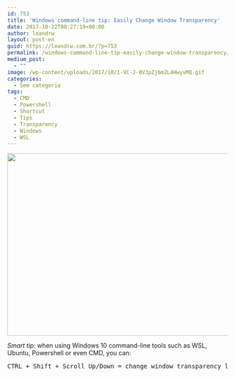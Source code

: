 ```yaml
---
id: 753
title: 'Windows command-line tip: Easily Change Window Transparency'
date: 2017-10-22T00:27:19+00:00
author: leandrw
layout: post-en
guid: https://leandrw.com.br/?p=753
permalink: /windows-command-line-tip-easily-change-window-transparency/
medium_post:
  - ""
image: /wp-content/uploads/2017/10/1-VC-J-0V3pZj6m2L4HwyvMQ.gif
categories:
  - Sem categoria
tags:
  - CMD
  - Powershell
  - Shortcut
  - Tips
  - Transparency
  - Windows
  - WSL
---
```

<img class="alignnone size-full wp-image-789" src="http://leandrw-com-br.umbler.net/wp-content/uploads/2017/10/1-VC-J-0V3pZj6m2L4HwyvMQ.gif" alt="" width="697" height="417" />

<em>Smart tip:</em> when using Windows 10 command-line tools such as WSL, Ubuntu, Powershell or even CMD, you can:
<pre>CTRL + Shift + Scroll Up/Down = change window transparency level</pre>
